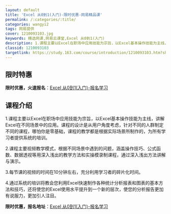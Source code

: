 ```yaml
---
layout: default
title: 'Excel 从0到1(入门)-限时优惠-网易精品课'
permalink: /:categories/:title/
categories: wangyi2
tags: 网易提供
cover: 1210093103.jpg
keywords: 精选网课,网易云课堂,Excel 从0到1(入门)
description: 1.课程主要以Excel在职场中应用技能为宗旨，以Excel基本操作技能为主线，讲解Excel在不同场景中的应用。课程的
classid: 1210093103
targetlink: https://study.163.com/course/introduction/1210093103.htm?share=1&shareId=1025206652&utm_campaign=share&utm_medium=iphoneShare&utm_source=&utm_u=1025206652
---
```


## 限时特惠

**限时优惠，火速报名**：[Excel 从0到1(入门)-报名学习](https://study.163.com/course/introduction/1210093103.htm?share=1&shareId=1025206652&utm_campaign=share&utm_medium=iphoneShare&utm_source=&utm_u=1025206652)

## 课程介绍

1.课程主要以Excel在职场中应用技能为宗旨，以Excel基本操作技能为主线，讲解Excel在不同场景中的应用。课程的设计是从用户角度考虑，针对不同的人群制定不同的课程，哪怕你是零基础，课程的教学都是根据实际场景所制作的，为所有学习者提供系统的培训。



2.课程主要视频教学模式，根据不同场景中遇到的问题，涵盖操作技巧、公式函数、数据透视等用深入浅出的教学方法和实操模录制课程，通过深入浅出方法讲解与演示。



3.每节课的视频的时间在10分钟左右，充分利用学习者的碎片化时间。



4.通过系统的培训将教会您利用Excel快速制作各种统计分析报表和图表的基本方法和技巧，还将使您的Excel使用水平提升到一个新的层次，使您的分析报告更加有说服力，更加引人注目。

**限时优惠，报名地址**：[Excel 从0到1(入门)-报名学习](https://study.163.com/course/introduction/1210093103.htm?share=1&shareId=1025206652&utm_campaign=share&utm_medium=iphoneShare&utm_source=&utm_u=1025206652)

